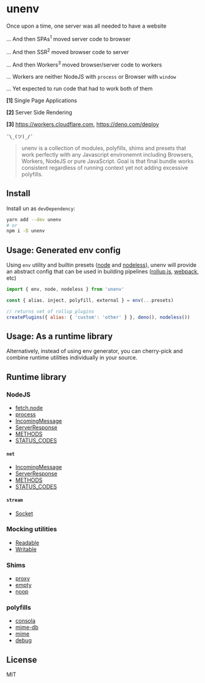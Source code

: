 <!-- ![un](https://user-images.githubusercontent.com/904724/101664001-a16a7980-3a4b-11eb-9801-3c873ed56a51.png) -->

# unenv

Once upon a time, one server was all needed to have a website

... And then SPAs<sup>1</sup> moved server code to browser

... And then SSR<sup>2</sup> moved browser code to server

... And then Workers<sup>3</sup> moved browser/server code to workers

... Workers are neither NodeJS with `process` or Browser with `window`

... Yet expected to run code that had to work both of them

**[1]** Single Page Applications

**[2]** Server Side Rendering

**[3]** https://workers.cloudflare.com, https://deno.com/deploy

 ```
 ¯\_(ツ)_/¯
 ````

> unenv is a collection of modules, polyfills, shims and presets that work perfectly with any Javascript environemnt including Browsers, Workers, NodeJS or pure JavaScript. Goal is that final bundle works consistent regardless of running context yet not adding excessive polyfills.


## Install

Install un as `devDependency`:

```bash
yarn add --dev unenv
# or
npm i -D unenv
```

## Usage: Generated env config

Using `env` utility and builtin presets ([node](./src/presets/node.ts) and [nodeless](./src/presets/nodeless.ts)), unenv will provide an abstract config that can be used in building pipelines ([rollup.js](https://rollupjs.org), [webpack](https://webpack.js.org), etc)

```js
import { env, node, nodeless } from 'unenv'

const { alias, inject, polyfill, external } = env(...presets)

// returns set of rollup plugins
createPlugins({ alias: { 'custom': 'other' } }, deno(), nodeless())
```

## Usage: As a runtime library

Alternatively, instead of using env generator, you can cherry-pick and combine runtime utilities individually in your source.

## Runtime library

### NodeJS

- [fetch.node](./src/runtime/polyfill/fetch.node.ts)
- [process](./src/runtime/polyfill/process.ts)
- [IncomingMessage](./src/runtime/node/http/request.ts)
- [ServerResponse](./src/runtime/node/http/request.ts)
- [METHODS](./src/runtime/node/http/consts.ts)
- [STATUS_CODES](./src/runtime/node/http/consts.ts)

#### `net`

- [IncomingMessage](./src/runtime/node/http/request.ts)
- [ServerResponse](./src/runtime/node/http/request.ts)
- [METHODS](./src/runtime/node/http/consts.ts)
- [STATUS_CODES](./src/runtime/node/http/consts.ts)

#### `stream`

- [Socket](./src/runtime/node/net/socket.ts)

### Mocking utilities

- [Readable](./src/runtime/node/stream/readable.ts)
- [Writable](./src/runtime/node/stream/writable.ts)

### Shims

- [proxy](./src/runtime/mock/proxy.ts)
- [empty](./src/runtime/mock/empty.ts)
- [noop](./src/runtime/mock/noop.ts)

### polyfills

- [consola](./src/runtime/npm/consola.ts)
- [mime-db](./src/runtime/npm/mime-db.ts)
- [mime](./src/runtime/npm/mime.ts)
- [debug](./src/runtime/npm/debug.ts)

## License

MIT
